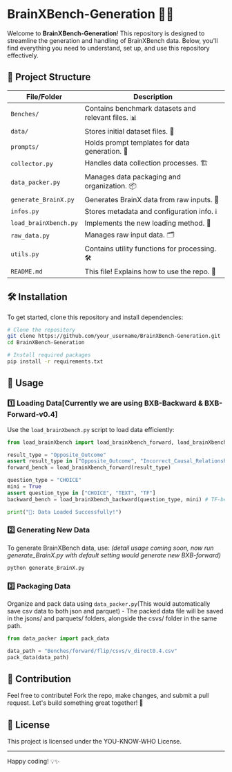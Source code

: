 # BrainXBench-Generation 🚀🧠

Welcome to **BrainXBench-Generation**! This repository is designed to streamline the generation and handling of BrainXBench data. Below, you'll find everything you need to understand, set up, and use this repository effectively. 

## 📂 Project Structure

| File/Folder | Description |
|------------|-------------|
| `Benches/` | Contains benchmark datasets and relevant files. 📊 |
| `data/` | Stores initial dataset files. 📁 |
| `prompts/` | Holds prompt templates for data generation. 📝 |
| `collector.py` | Handles data collection processes. 🏗️ |
| `data_packer.py` | Manages data packaging and organization. 📦 |
| `generate_BrainX.py` | Generates BrainX data from raw inputs. 🔄 |
| `infos.py` | Stores metadata and configuration info. ℹ️ |
| `load_brainXbench.py` | Implements the new loading method. 🚀 |
| `raw_data.py` | Manages raw input data. 🗂️ |
| `utils.py` | Contains utility functions for processing. 🛠️ |
| `README.md` | This file! Explains how to use the repo. 📖 |

## 🛠️ Installation

To get started, clone this repository and install dependencies:

```bash
# Clone the repository
git clone https://github.com/your_username/BrainXBench-Generation.git
cd BrainXBench-Generation

# Install required packages
pip install -r requirements.txt
```

## 🚀 Usage

### 1️⃣ Loading Data[Currently we are using BXB-Backward & BXB-Forward-v0.4]

Use the `load_brainXbench.py` script to load data efficiently:

```python
from load_brainXbench import load_brainXbench_forward, load_brainXbench_backward

result_type = "Opposite_Outcome"
assert result_type in ["Opposite_Outcome", "Incorrect_Causal_Relationship", "Factor_Misattribution"]
forward_bench = load_brainXbench_forward(result_type)

question_type = "CHOICE"
mini = True
assert question_type in ["CHOICE", "TEXT", "TF"]
backward_bench = load_brainXbench_backward(question_type, mini) # TF-bench support mini set only!!!

print("🤖: Data Loaded Successfully!")
```

### 2️⃣ Generating New Data

To generate BrainXBench data, use:
*(detail usage coming soon, now run generate_BrainX.py with default setting would generate new BXB-forward)*
```bash
python generate_BrainX.py 
```

### 3️⃣ Packaging Data

Organize and pack data using `data_packer.py`(This would automatically save csv data to both json and parquet)
    - The packed data file will be saved in the jsons/ and parquets/ folders, alongside the csvs/ folder in the same path.
```python
from data_packer import pack_data

data_path = "Benches/forward/flip/csvs/v_direct0.4.csv"
pack_data(data_path)
```

## 📌 Contribution
Feel free to contribute! Fork the repo, make changes, and submit a pull request. Let's build something great together! 🚀

## 📝 License
This project is licensed under the YOU-KNOW-WHO License.

---

Happy coding! 💡✨